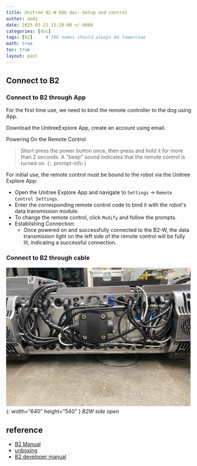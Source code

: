 ```yaml
---
title: Unitree B2-W EDU doc--Setup and control
author: andy
date: 2025-03-21 15:20:00 +/-0080
categories: [doc]
tags: [b2]     # TAG names should always be lowercase
math: true
toc: true
layout: post
---
```



## Connect to B2
### Connect to B2 through App
For the first time use, we need to bind the remote controller to the dog using App.

Download the UnitreeExplore App, create an account using email. 

Powering On the Remote Control
> Short press the power button once, then press and hold it for more than 2 seconds. A "beep" sound indicates that the remote control is turned on.​
{: .prompt-info }

For initial use, the remote control must be bound to the robot via the Unitree Explore App:​
 - Open the Unitree Explore App and navigate to `Settings` -> `Remote Control Settings`.
 - Enter the corresponding remote control code to bind it with the robot's data transmission module.
 - To change the remote control, click `Modify` and follow the prompts.
 - Establishing Connection:
   - Once powered on and successfully connected to the B2-W, the data transmission light on the left side of the remote control will be fully lit, indicating a successful connection.​

### Connect to B2 through cable

![Desktop View](/assets/img/post/b2w_side.jpg){: width="640" height="540" }
_B2W side open_

## reference
- [B2 Manual](https://fcc.report/FCC-ID/2A5PE-YUSHU006/7742686.pdf)
- [unboxing](https://www.youtube.com/watch?v=Q6Za9WDuT-c)
- [B2 developer manual](https://support.unitree.com/home/en/B2_developer/About%20B2)

